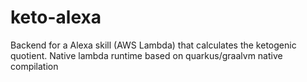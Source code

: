 # keto-alexa

Backend for a Alexa skill (AWS Lambda) that calculates the ketogenic quotient.
Native lambda runtime based on quarkus/graalvm native compilation